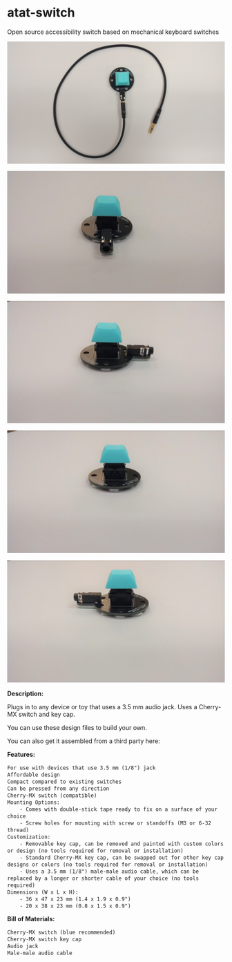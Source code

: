 # atat-switch
Open source accessibility switch based on mechanical keyboard switches

![ATAT Switch V02 img0](https://github.com/musghz/atat-switch/blob/main/media/atat_round_0.jpg)

![ATAT Switch V02 img1](https://github.com/musghz/atat-switch/blob/main/media/atat_round_1.jpg)

![ATAT Switch V02 img2](https://github.com/musghz/atat-switch/blob/main/media/atat_round_2.jpg)

![ATAT Switch V02 img3](https://github.com/musghz/atat-switch/blob/main/media/atat_round_3.jpg)

![ATAT Switch V02 img4](https://github.com/musghz/atat-switch/blob/main/media/atat_round_4.jpg)



**Description:**

Plugs in to any device or toy that uses a 3.5 mm audio jack. Uses a Cherry-MX switch and key cap.

You can use these design files to build your own. 

You can also get it assembled from a third party here: 

**Features:**

    For use with devices that use 3.5 mm (1/8") jack
    Affordable design
    Compact compared to existing switches
    Can be pressed from any direction
    Cherry-MX switch (compatible)
    Mounting Options:
        - Comes with double-stick tape ready to fix on a surface of your choice
        - Screw holes for mounting with screw or standoffs (M3 or 6-32 thread)
    Customization:
        - Removable key cap, can be removed and painted with custom colors or design (no tools required for removal or installation)
        - Standard Cherry-MX key cap, can be swapped out for other key cap designs or colors (no tools required for removal or installation)
        - Uses a 3.5 mm (1/8") male-male audio cable, which can be replaced by a longer or shorter cable of your choice (no tools required)
    Dimensions (W x L x H): 
        - 36 x 47 x 23 mm (1.4 x 1.9 x 0.9")
        - 20 x 38 x 23 mm (0.8 x 1.5 x 0.9")

**Bill of Materials:**

    Cherry-MX switch (blue recommended)
    Cherry-MX switch key cap
    Audio jack
    Male-male audio cable
